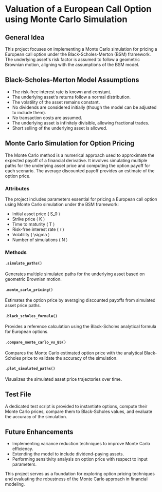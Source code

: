 # Valuation of a European Call Option using Monte Carlo Simulation  

## General Idea  

This project focuses on implementing a Monte Carlo simulation for pricing a European call option under the Black-Scholes-Merton (BSM) framework. The underlying asset's risk factor is assumed to follow a geometric Brownian motion, aligning with the assumptions of the BSM model.  

## Black-Scholes-Merton Model Assumptions  

- The risk-free interest rate is known and constant.  
- The underlying asset's returns follow a normal distribution.  
- The volatility of the asset remains constant.  
- No dividends are considered initially (though the model can be adjusted to include them).  
- No transaction costs are assumed.  
- The underlying asset is infinitely divisible, allowing fractional trades.  
- Short selling of the underlying asset is allowed.  

## Monte Carlo Simulation for Option Pricing  

The Monte Carlo method is a numerical approach used to approximate the expected payoff of a financial derivative. It involves simulating multiple paths for the underlying asset price and computing the option payoff for each scenario. The average discounted payoff provides an estimate of the option price.  

### Attributes  

The project includes parameters essential for pricing a European call option using Monte Carlo simulation under the BSM framework:  

- Initial asset price \( S_0 \)  
- Strike price \( K \)  
- Time to maturity \( T \)  
- Risk-free interest rate \( r \)  
- Volatility \( \sigma \)  
- Number of simulations \( N \)  

### Methods  

#### `.simulate_paths()`  
Generates multiple simulated paths for the underlying asset based on geometric Brownian motion.  

#### `.monte_carlo_pricing()`  
Estimates the option price by averaging discounted payoffs from simulated asset price paths.  

#### `.black_scholes_formula()`  
Provides a reference calculation using the Black-Scholes analytical formula for European options.  

#### `.compare_monte_carlo_vs_BS()`  
Compares the Monte Carlo estimated option price with the analytical Black-Scholes price to validate the accuracy of the simulation.  

#### `.plot_simulated_paths()`  
Visualizes the simulated asset price trajectories over time.  

## Test File  

A dedicated test script is provided to instantiate options, compute their Monte Carlo prices, compare them to Black-Scholes values, and evaluate the accuracy of the simulation.  

## Future Enhancements  

- Implementing variance reduction techniques to improve Monte Carlo efficiency.  
- Extending the model to include dividend-paying assets.  
- Performing sensitivity analysis on option price with respect to input parameters.  

This project serves as a foundation for exploring option pricing techniques and evaluating the robustness of the Monte Carlo approach in financial modeling.  

